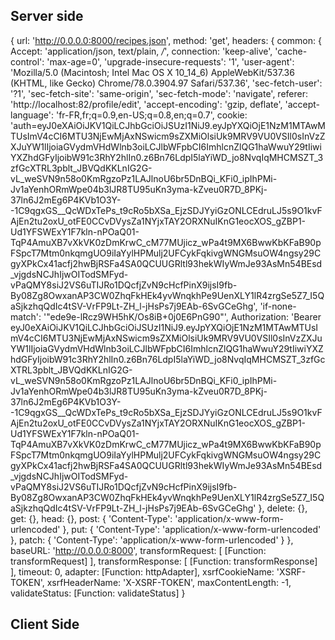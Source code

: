 ## Server side
{ url: 'http://0.0.0.0:8000/recipes.json',
  method: 'get',
  headers:
   { common:
      { Accept: 'application/json, text/plain, */*',
        connection: 'keep-alive',
        'cache-control': 'max-age=0',
        'upgrade-insecure-requests': '1',
        'user-agent':
         'Mozilla/5.0 (Macintosh; Intel Mac OS X 10_14_6) AppleWebKit/537.36 (KHTML, like Gecko) Chrome/78.0.3904.97 Safari/537.36',
        'sec-fetch-user': '?1',
        'sec-fetch-site': 'same-origin',
        'sec-fetch-mode': 'navigate',
        referer: 'http://localhost:82/profile/edit',
        'accept-encoding': 'gzip, deflate',
        'accept-language': 'fr-FR,fr;q=0.9,en-US;q=0.8,en;q=0.7',
        cookie:
         'auth=eyJ0eXAiOiJKV1QiLCJhbGciOiJSUzI1NiJ9.eyJpYXQiOjE1NzM1MTAwMTUsImV4cCI6MTU3NjEwMjAxNSwicm9sZXMiOlsiUk9MRV9VU0VSIl0sInVzZXJuYW1lIjoiaGVydmVHdWlnb3oiLCJlbWFpbCI6ImhlcnZlQG1haWwuY29tIiwiYXZhdGFyIjoibW91c3RhY2hlIn0.z6Bn76LdpI5laYiWD_jo8NvqIqMHCMSZT_3zfGcXTRL3pblt_JBVQdKKLnIG2G-vL_weSVN9n58o0KmRgzoPz1LAJlnoU6br5DnBQi_KFi0_ipIhPMi-Jv1aYenhORmWpe04b3lJR8TU95uKn3yma-kZveu0R7D_8PKj-37ln6J2mEg6P4KVb1O3Y--1C9qgxGS__QcWDxTePs_t9cRo5bXSa_EjzSDJYyiGzONLCEdruLJ5s9O1kvFAjEn2tu2oxU_otFE0CCvDVysZa1NYjxTAY2ORXNuIKnG1eocXOS_gZBP1-Ud1YFSWExY1F7kln-nPOaQ01-TqP4AmuXB7vXkVK0zDmKrwC_cM77MUjicz_wPa4t9MX6BwwKbKFaB90pFSpcT7Mtm0nkqmgUO9iIaYylHPMulj2UFCykFqkivgWNGMsuOW4ngsy29CgyXPkCx41acfj2hwBjRSFa4SA0QCUUGRltl93hekWIyWmJe93AsMn54BEsd_vjgdsNCJhIjwOITodSMFyd-vPaQMY8siJ2VS6uTIJRo1DQcfjZvN9cHcfPinX9ijsI9fb-By08Zg8OwxanAP3CW0ZhqFkHEk4yvWnqkhPe9UenXLY1lR4zrgSe5Z7_I5QaSjkzhqQdIc4tSV-VrFP9Lt-ZH_l-jHsPs7j9EAb-6SvGCeGhg',
        'if-none-match': '"ede9e-lRcz9WH5hK/Os8iB+0j0E6PnG90"',
        Authorization:
         'Bearer eyJ0eXAiOiJKV1QiLCJhbGciOiJSUzI1NiJ9.eyJpYXQiOjE1NzM1MTAwMTUsImV4cCI6MTU3NjEwMjAxNSwicm9sZXMiOlsiUk9MRV9VU0VSIl0sInVzZXJuYW1lIjoiaGVydmVHdWlnb3oiLCJlbWFpbCI6ImhlcnZlQG1haWwuY29tIiwiYXZhdGFyIjoibW91c3RhY2hlIn0.z6Bn76LdpI5laYiWD_jo8NvqIqMHCMSZT_3zfGcXTRL3pblt_JBVQdKKLnIG2G-vL_weSVN9n58o0KmRgzoPz1LAJlnoU6br5DnBQi_KFi0_ipIhPMi-Jv1aYenhORmWpe04b3lJR8TU95uKn3yma-kZveu0R7D_8PKj-37ln6J2mEg6P4KVb1O3Y--1C9qgxGS__QcWDxTePs_t9cRo5bXSa_EjzSDJYyiGzONLCEdruLJ5s9O1kvFAjEn2tu2oxU_otFE0CCvDVysZa1NYjxTAY2ORXNuIKnG1eocXOS_gZBP1-Ud1YFSWExY1F7kln-nPOaQ01-TqP4AmuXB7vXkVK0zDmKrwC_cM77MUjicz_wPa4t9MX6BwwKbKFaB90pFSpcT7Mtm0nkqmgUO9iIaYylHPMulj2UFCykFqkivgWNGMsuOW4ngsy29CgyXPkCx41acfj2hwBjRSFa4SA0QCUUGRltl93hekWIyWmJe93AsMn54BEsd_vjgdsNCJhIjwOITodSMFyd-vPaQMY8siJ2VS6uTIJRo1DQcfjZvN9cHcfPinX9ijsI9fb-By08Zg8OwxanAP3CW0ZhqFkHEk4yvWnqkhPe9UenXLY1lR4zrgSe5Z7_I5QaSjkzhqQdIc4tSV-VrFP9Lt-ZH_l-jHsPs7j9EAb-6SvGCeGhg' },
     delete: {},
     get: {},
     head: {},
     post: { 'Content-Type': 'application/x-www-form-urlencoded' },
     put: { 'Content-Type': 'application/x-www-form-urlencoded' },
     patch: { 'Content-Type': 'application/x-www-form-urlencoded' } },
  baseURL: 'http://0.0.0.0:8000',
  transformRequest: [ [Function: transformRequest] ],
  transformResponse: [ [Function: transformResponse] ],
  timeout: 0,
  adapter: [Function: httpAdapter],
  xsrfCookieName: 'XSRF-TOKEN',
  xsrfHeaderName: 'X-XSRF-TOKEN',
  maxContentLength: -1,
  validateStatus: [Function: validateStatus] }
  
  ## Client Side
  
  
